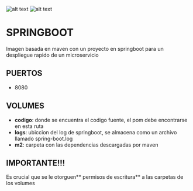![alt text](https://sdtimes.com/wp-content/uploads/2018/03/spring-boot-490x257.png)
![alt text](https://upload.wikimedia.org/wikipedia/commons/thumb/0/0b/Maven_logo.svg/512px-Maven_logo.svg.png)

# SPRINGBOOT

Imagen basada en maven con un proyecto en springboot para un despliegue rapido de un microservicio 


## PUERTOS
	
*   8080


## VOLUMES


*  **codigo**: donde se encuentra el codigo fuente, el pom debe encontrarse en esta ruta
*	**logs**: ubiccion del log de springboot, se almacena como un archivo llamado spring-boot.log
*	**m2**: carpeta con las dependencias descargadas por maven

## IMPORTANTE!!!

Es crucial que se le otorguen** permisos de escritura** a las carpetas de los volumes	
